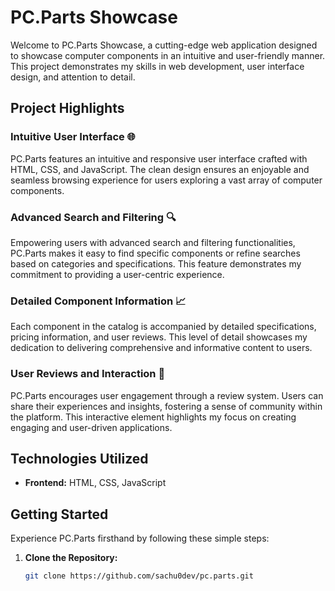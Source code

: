 # PC.Parts Showcase

Welcome to PC.Parts Showcase, a cutting-edge web application designed to showcase computer components in an intuitive and user-friendly manner. This project demonstrates my skills in web development, user interface design, and attention to detail.

## Project Highlights

### Intuitive User Interface 🌐

PC.Parts features an intuitive and responsive user interface crafted with HTML, CSS, and JavaScript. The clean design ensures an enjoyable and seamless browsing experience for users exploring a vast array of computer components.

### Advanced Search and Filtering 🔍

Empowering users with advanced search and filtering functionalities, PC.Parts makes it easy to find specific components or refine searches based on categories and specifications. This feature demonstrates my commitment to providing a user-centric experience.

### Detailed Component Information 📈

Each component in the catalog is accompanied by detailed specifications, pricing information, and user reviews. This level of detail showcases my dedication to delivering comprehensive and informative content to users.

### User Reviews and Interaction 💬

PC.Parts encourages user engagement through a review system. Users can share their experiences and insights, fostering a sense of community within the platform. This interactive element highlights my focus on creating engaging and user-driven applications.

## Technologies Utilized

- **Frontend:** HTML, CSS, JavaScript

## Getting Started

Experience PC.Parts firsthand by following these simple steps:

1. **Clone the Repository:**
   ```bash
   git clone https://github.com/sachu0dev/pc.parts.git
